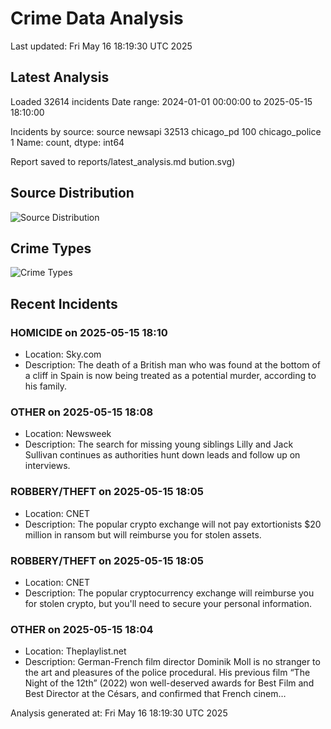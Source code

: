 # Crime Data Analysis
Last updated: Fri May 16 18:19:30 UTC 2025

## Latest Analysis

Loaded 32614 incidents
Date range: 2024-01-01 00:00:00 to 2025-05-15 18:10:00

Incidents by source:
source
newsapi           32513
chicago_pd          100
chicago_police        1
Name: count, dtype: int64

Report saved to reports/latest_analysis.md
bution.svg)

## Source Distribution
![Source Distribution](images/source_distribution.svg)

## Crime Types
![Crime Types](images/crime_types.svg)

## Recent Incidents

### HOMICIDE on 2025-05-15 18:10
- Location: Sky.com
- Description: The death of a British man who was found at the bottom of a cliff in Spain is now being treated as a potential murder, according to his family.


### OTHER on 2025-05-15 18:08
- Location: Newsweek
- Description: The search for missing young siblings Lilly and Jack Sullivan continues as authorities hunt down leads and follow up on interviews.


### ROBBERY/THEFT on 2025-05-15 18:05
- Location: CNET
- Description: The popular crypto exchange will not pay extortionists $20 million in ransom but will reimburse you for stolen assets.


### ROBBERY/THEFT on 2025-05-15 18:05
- Location: CNET
- Description: The popular cryptocurrency exchange will reimburse you for stolen crypto, but you'll need to secure your personal information.


### OTHER on 2025-05-15 18:04
- Location: Theplaylist.net
- Description: German-French film director Dominik Moll is no stranger to the art and pleasures of the police procedural. His previous film “The Night of the 12th” (2022) won well-deserved awards for Best Film and Best Director at the Césars, and confirmed that French cinem…

Analysis generated at: Fri May 16 18:19:30 UTC 2025
